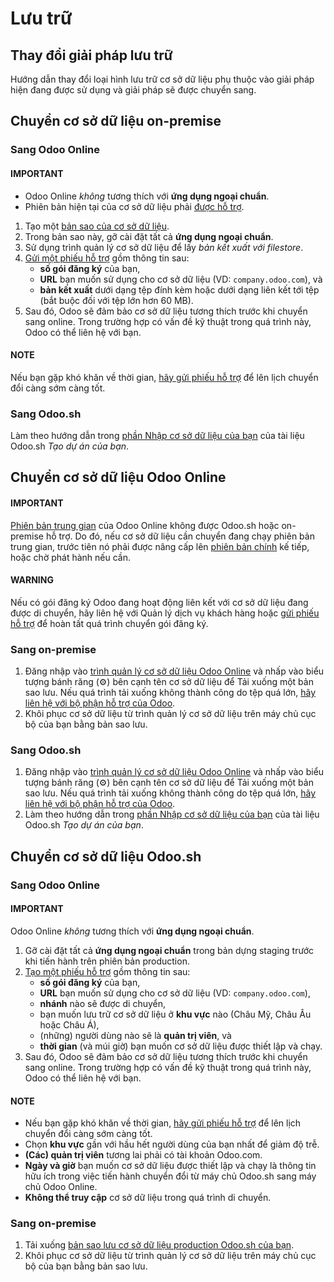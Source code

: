 # Lưu trữ

<a id="hosting-change-solution"></a>

## Thay đổi giải pháp lưu trữ

Hướng dẫn thay đổi loại hình lưu trữ cơ sở dữ liệu phụ thuộc vào giải pháp hiện đang được sử dụng và giải pháp sẽ được chuyển sang.

## Chuyển cơ sở dữ liệu on-premise

### Sang Odoo Online

#### IMPORTANT
- Odoo Online *không* tương thích với **ứng dụng ngoại chuẩn**.
- Phiên bản hiện tại của cơ sở dữ liệu phải [được hỗ trợ](administration/supported_versions.md).

1. Tạo một [bản sao của cơ sở dữ liệu](administration/on_premise.md#on-premise-duplicate).
2. Trong bản sao này, gỡ cài đặt tất cả **ứng dụng ngoại chuẩn**.
3. Sử dụng trình quản lý cơ sở dữ liệu để lấy *bản kết xuất với filestore*.
4. [Gửi một phiếu hỗ trợ](https://www.odoo.com/help) gồm thông tin sau:
   - **số gói đăng ký** của bạn,
   - **URL** bạn muốn sử dụng cho cơ sở dữ liệu (VD: `company.odoo.com`), và
   - **bản kết xuất** dưới dạng tệp đính kèm hoặc dưới dạng liên kết tới tệp (bắt buộc đối với tệp lớn hơn 60 MB).
5. Sau đó, Odoo sẽ đảm bảo cơ sở dữ liệu tương thích trước khi chuyển sang online. Trong trường hợp có vấn đề kỹ thuật trong quá trình này, Odoo có thể liên hệ với bạn.

#### NOTE
Nếu bạn gặp khó khăn về thời gian, [hãy gửi phiếu hỗ trợ](https://www.odoo.com/help) để lên lịch chuyển đổi càng sớm càng tốt.

### Sang Odoo.sh

Làm theo hướng dẫn trong [phần Nhập cơ sở dữ liệu của bạn](administration/odoo_sh/getting_started/create.md#odoo-sh-import-your-database) của tài liệu Odoo.sh *Tạo dự án của bạn*.

## Chuyển cơ sở dữ liệu Odoo Online

#### IMPORTANT
[Phiên bản trung gian](administration/supported_versions.md#supported-versions) của Odoo Online không được Odoo.sh hoặc on-premise hỗ trợ. Do đó, nếu cơ sở dữ liệu cần chuyển đang chạy phiên bản trung gian, trước tiên nó phải được nâng cấp lên [phiên bản chính](administration/supported_versions.md#supported-versions) kế tiếp, hoặc chờ phát hành nếu cần.

#### WARNING
Nếu có gói đăng ký Odoo đang hoạt động liên kết với cơ sở dữ liệu đang được di chuyển, hãy liên hệ với Quản lý dịch vụ khách hàng hoặc [gửi phiếu hỗ trợ](https://www.odoo.com/help) để hoàn tất quá trình chuyển gói đăng ký.

### Sang on-premise

1. Đăng nhập vào [trình quản lý cơ sở dữ liệu Odoo Online](https://www.odoo.com/my/databases/) và nhấp vào biểu tượng bánh răng (⚙) bên cạnh tên cơ sở dữ liệu để Tải xuống một bản sao lưu. Nếu quá trình tải xuống không thành công do tệp quá lớn, [hãy liên hệ với bộ phận hỗ trợ của Odoo](https://www.odoo.com/help).
2. Khôi phục cơ sở dữ liệu từ trình quản lý cơ sở dữ liệu trên máy chủ cục bộ của bạn bằng bản sao lưu.

### Sang Odoo.sh

1. Đăng nhập vào [trình quản lý cơ sở dữ liệu Odoo Online](https://www.odoo.com/my/databases/) và nhấp vào biểu tượng bánh răng (⚙) bên cạnh tên cơ sở dữ liệu để Tải xuống một bản sao lưu. Nếu quá trình tải xuống không thành công do tệp quá lớn, [hãy liên hệ với bộ phận hỗ trợ của Odoo](https://www.odoo.com/help).
2. Làm theo hướng dẫn trong [phần Nhập cơ sở dữ liệu của bạn](administration/odoo_sh/getting_started/create.md#odoo-sh-import-your-database) của tài liệu Odoo.sh *Tạo dự án của bạn*.

## Chuyển cơ sở dữ liệu Odoo.sh

### Sang Odoo Online

#### IMPORTANT
Odoo Online *không* tương thích với **ứng dụng ngoại chuẩn**.

1. Gỡ cài đặt tất cả **ứng dụng ngoại chuẩn** trong bản dựng staging trước khi tiến hành trên phiên bản production.
2. [Tạo một phiếu hỗ trợ](https://www.odoo.com/help) gồm thông tin sau:
   - **số gói đăng ký** của bạn,
   - **URL** bạn muốn sử dụng cho cơ sở dữ liệu (VD: `company.odoo.com`),
   - **nhánh** nào sẽ được di chuyển,
   - bạn muốn lưu trữ cơ sở dữ liệu ở **khu vực** nào (Châu Mỹ, Châu Âu hoặc Châu Á),
   - (những) người dùng nào sẽ là **quản trị viên**, và
   - **thời gian** (và múi giờ) bạn muốn cơ sở dữ liệu được thiết lập và chạy.
3. Sau đó, Odoo sẽ đảm bảo cơ sở dữ liệu tương thích trước khi chuyển sang online. Trong trường hợp có vấn đề kỹ thuật trong quá trình này, Odoo có thể liên hệ với bạn.

#### NOTE
- Nếu bạn gặp khó khăn về thời gian, [hãy gửi phiếu hỗ trợ](https://www.odoo.com/help) để lên lịch chuyển đổi càng sớm càng tốt.
- Chọn **khu vực** gần với hầu hết người dùng của bạn nhất để giảm độ trễ.
- **(Các) quản trị viên** tương lai phải có tài khoản Odoo.com.
- **Ngày và giờ** bạn muốn cơ sở dữ liệu được thiết lập và chạy là thông tin hữu ích trong việc tiến hành chuyển đổi từ máy chủ Odoo.sh sang máy chủ Odoo Online.
- **Không thể truy cập** cơ sở dữ liệu trong quá trình di chuyển.

### Sang on-premise

1. Tải xuống [bản sao lưu cơ sở dữ liệu production Odoo.sh của bạn](administration/odoo_sh/getting_started/branches.md#odoo-sh-branches-backups).
2. Khôi phục cơ sở dữ liệu từ trình quản lý cơ sở dữ liệu trên máy chủ cục bộ của bạn bằng bản sao lưu.

